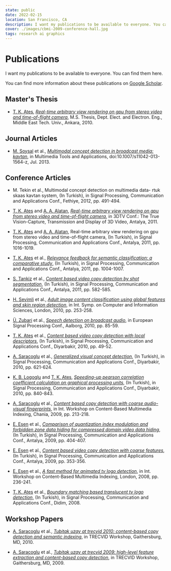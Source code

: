 ```yaml
---
state: public
date: 2022-02-15
location: San Francisco, CA
description: I want my publications to be available to everyone. You can find them here.
cover: ./images/cbmi-2009-conference-hall.jpg
tags: research ai graphics
---
```


# Publications

I want my publications to be available to everyone. You can find them here.

You can find more information about these publications on [Google Scholar](https://scholar.google.com/citations?user=ZdYOsOwAAAAJ).

## Master's Thesis

 - [T. K. Ates], [*Real-time arbitrary view rendering on gpu from stereo video and time-of-flight camera*](/files/research/real-time-arbitrary-view-rendering-on-gpu-from-stereo-video-and-time-of-flight-camera.pdf), M.S. Thesis, Dept. Elect. and Electron. Eng., Middle East Tech. Univ., Ankara, 2010.

## Journal Articles

 - [M. Soysal] et al., [*Multimodal concept detection in broadcast media: kavtan*](/files/research/multimodal-concept-detection-in-broadcast-media-kavtan.pdf), in Multimedia Tools and Applications, doi:10.1007/s11042-013-1564-z, Jul. 2013.

## Conference Articles

 - M. Tekin et al., Multimodal concept detection on multimedia data- rtuk skaas kavtan system, (In Turkish), in Signal Processing, Communication and Applications Conf., Fethiye, 2012, pp. 491-494.

 - [T. K. Ates] and [A. A. Alatan], [*Real-time arbitrary view rendering on gpu from stereo video and time-of-flight camera*](/files/research/real-time-arbitrary-view-rendering-on-gpu-from-stereo-video-and-time-of-flight-camera-3dtv.pdf), in 3DTV Conf.: The True Vision-Capture, Transmission and Display of 3D Video, Antalya, 2011.

 - [T. K. Ates] and [A. A. Alatan], Real-time arbitrary view rendering on gpu from stereo video and time-of-flight camera, (In Turkish), in Signal Processing, Communication and Applications Conf., Antalya, 2011, pp. 1016-1019.

 - [T. K. Ates] et al., [*Relevance feedback for semantic classification: a comparative study*](/files/research/relevance-feedback-for-semantic-classification-a-comparative-study.pdf), (In Turkish), in Signal Processing, Communication and Applications Conf., Antalya, 2011, pp. 1004-1007.

 - [S. Tankiz] et al., [*Content based video copy detection by shot segmentation*](/files/research/content-based-video-copy-detection-by-shot-segmentation.pdf), (In Turkish), in Signal Processing, Communication and Applications Conf., Antalya, 2011, pp. 582-585.

 - [H. Sevimli] et al., [*Adult image content classification using global features and skin region detection*](/files/research/adult-image-content-classification-using-global-features-and-skin-region-detection.pdf), in Int. Symp. on Computer and Information Sciences, London, 2010, pp. 253-258.

 - [Ü. Zubari] et al., [*Speech detection on broadcast audio*](/files/research/speech-detection-on-broadcast-audio.pdf), in European Signal Processing Conf., Aalborg, 2010, pp. 85-59.

 - [T. K. Ates] et al., [*Content based video copy detection with local descriptors*](/files/research/content-based-video-copy-detection-with-local-descriptors.pdf), (In Turkish), in Signal Processing, Communication and Applications Conf., Diyarbakir, 2010, pp. 49-52.

 - [A. Saracoglu] et al., [*Generalized visual concept detection*](/files/research/generalized-visual-concept-detection.pdf), (In Turkish), in Signal Processing, Communication and Applications Conf., Diyarbakir, 2010, pp. 621-624.

 - [K. B. Logoglu] and [T. K. Ates], [*Speeding-up pearson correlation coefficient calculation on graphical processing units*](/files/research/speeding-up-pearson-correlation-coefficient-calculation-on-graphical-processing-units.pdf), (In Turkish), in Signal Processing, Communication and Applications Conf., Diyarbakir, 2010, pp. 840-843.

 - [A. Saracoglu] et al., [*Content based copy detection with coarse audio-visual fingerprints*](/files/research/content-based-copy-detection-with-coarse-audio-visual-fingerprints.pdf), in Int. Workshop on Content-Based Multimedia Indexing, Chania, 2009, pp. 213-218.

 - [E. Esen] et al., [*Comparison of quantization index modulation and forbidden zone data hiding for compressed domain video data hiding*](/files/research/comparison-of-quantization-index-modulation-and-forbidden-zone-data-hiding-for-compressed-domain-video-data-hiding.pdf), (In Turkish), in Signal Processing, Communication and Applications Conf., Antalya, 2009, pp. 404-407.

 - [E. Esen] et al., [*Content based video copy detection with coarse features*](/files/research/content-based-video-copy-detection-with-coarse-features.pdf), (In Turkish), in Signal Processing, Communication and Applications Conf., Antalya, 2009, pp. 353-356.

 - [E. Esen] et al., [*A fast method for animated tv logo detection*](/files/research/a-fast-method-for-animated-tv-logo-detection.pdf), in Int. Workshop on Content-Based Multimedia Indexing, London, 2008, pp. 236-241.

 - [T. K. Ates] et al., [*Boundary matching based translucent tv logo detection*](/files/research/boundary-matching-based-translucent-tv-logo-detection.pdf), (In Turkish), in Signal Processing, Communication and Applications Conf., Didim, 2008.

## Workshop Papers

 - [A. Saracoglu] et al., [*Tubitak uzay at trecvid 2010: content-based copy detection and semantic indexing*](/files/research/tubitak-uzay-at-trecvid-2010-content-based-copy-detection-and-semantic-indexing.pdf), in TRECVID Workshop, Gaithersburg, MD, 2010.

 - [A. Saracoglu] et al., [*Tubitak uzay at trecvid 2009: high-level feature extraction and content-based copy detection*](/files/research/tubitak-uzay-at-trecvid-2009-high-level-feature-extraction-and-content-based-copy-detection.pdf), in TRECVID Workshop, Gaithersburg, MD, 2009.

[T. K. Ates]: /
[A. A. Alatan]: https://eee.metu.edu.tr/personel/aydin-alatan
[E. Esen]: https://www.linkedin.com/in/ersin-esen-8b99051a0/
[A. Saracoglu]: https://www.linkedin.com/in/ahmetsaracoglu/
[M. Soysal]: https://www.linkedin.com/in/medeni-soysal-25974643/
[K. B. Logoglu]: https://www.linkedin.com/in/berkerlogoglu/
[Ü. Zubari]: https://www.linkedin.com/in/%C3%BCnal-zubari-768a60b8/
[H. Sevimli]: https://www.linkedin.com/in/hakan-sevimli/
[S. Tankiz]: https://www.linkedin.com/in/seda-tankiz-8454b53b/
